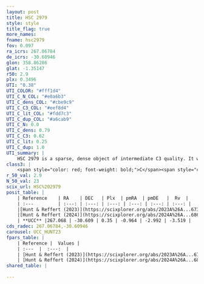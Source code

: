```yaml
---
layout: post
title: HSC 2979
style: style
title_flag: true
more_names: 
fname: hsc2979
fov: 0.097
ra_icrs: 267.06784
de_icrs: -30.60946
glon: 358.86286
glat: -1.35147
r50: 2.9
plx: 0.3496
UTI: "0.38"
UTI_COLOR: "#fff1d4"
UTI_C_N_COL: "#e0a6b3"
UTI_C_dens_COL: "#cbe9c9"
UTI_C_C3_COL: "#eef8d4"
UTI_C_lit_COL: "#fdd7c3"
UTI_C_dup_COL: "#a6cab9"
UTI_C_N: 0.0
UTI_C_dens: 0.79
UTI_C_C3: 0.62
UTI_C_lit: 0.25
UTI_C_dup: 1.0
UTI_summary: |
    HSC 2979 is a sparse, dense object of intermediate C3 quality. It was recently reported in the literature.<br><br><span style="color: #99180f; font-weight: bold;">Warning: </span>contains less than 25 stars with <i>P>0.5</i> estimated.
class3: |
    <span style="color: red; font-weight: bold;">C</span><span style="color: green; font-weight: bold;">A</span>
r_50_val: 2.9
N_50_val: 23
scix_url: HSC%202979
posit_table: |
    | Reference    | RA    | DEC   | Plx  | pmRA  | pmDE   |  Rv  |
    | :---         | :---: | :---: | :---: | :---: | :---: | :---: |
    |[Hunt & Reffert (2023)](https://scixplorer.org/abs/2023A%26A...673A.114H) | 267.063 | -30.599 | 0.348 | -0.949 | -2.972 | -- |
    |[Hunt & Reffert (2024)](https://scixplorer.org/abs/2024A%26A...686A..42H) | 267.063 | -30.599 | 0.348 | -0.949 | -2.972 | -- |
    | **UCC** |267.068 | -30.609 | 0.35 | -0.964 | -2.992 | -3.519 | 
cds_radec: 267.06784,-30.60946
carousel: UCC_HUNT23
fpars_table: |
    | Reference |  Values |
    | :---  |  :---:  |
    | [Hunt & Reffert (2023)](https://scixplorer.org/abs/2023A%26A...673A.114H) | `AV50=3.119, diffAV50=1.322, MOD50=12.251, logAge50=7.379` |
    | [Hunt & Reffert (2024)](https://scixplorer.org/abs/2024A%26A...686A..42H) | `MassJ=307.096` |
shared_table: |
    
---
```

